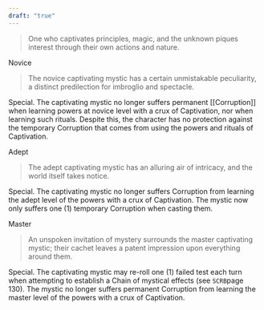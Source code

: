 ```yaml
---
draft: "true"
---
```

> One who captivates principles, magic, and the unknown piques interest through their own actions and nature.

Novice
> The novice captivating mystic has a certain unmistakable peculiarity, a distinct predilection for imbroglio and spectacle.

Special. The captivating mystic no longer suffers permanent [[Corruption]] when learning powers at novice level with a crux of Captivation, nor when learning such rituals. Despite this, the character has no protection against the temporary Corruption that comes from using the powers and rituals of Captivation.

Adept
> The adept captivating mystic has an alluring air of intricacy, and the world itself takes notice.

Special. The captivating mystic no longer suffers Corruption from learning the adept level of the powers with a crux of Captivation. The mystic now only suffers one (1) temporary Corruption when casting them.

Master
> An unspoken invitation of mystery surrounds the master captivating mystic; their cachet leaves a patent impression upon everything around them.

Special. The captivating mystic may re-roll one (1) failed test each turn when attempting to establish a Chain of mystical effects (see `SCRB`page 130). The mystic no longer suffers permanent Corruption from learning the master level of the powers with a crux of Captivation.